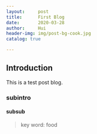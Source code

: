 ```yaml
---
layout:     post
title:      First Blog
date:       2020-03-28
author:     Hui
header-img: img/post-bg-cook.jpg
catalog: true

---
```


## Introduction

This is a test post blog. 

### subintro

#### subsub



>key word: food


